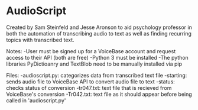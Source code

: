 # AudioScript

Created by Sam Steinfeld and Jesse Aronson to aid psychology professor in both the automation of transcribing audio to text as well as finding recurring topics with transcribed text.

Notes:
  -User must be signed up for a VoiceBase account and request access to their API (both are free)
  -Python 3 must be installed
  -The python libraries PyDictioanry and TextBlob need to be manually installed via pip

Files:
  -audioscript.py: categorizes data from transcribed text file
  -starting: sends audio file to VoiceBase API to convert audio file to text
  -status: checks status of conversion
  -tr047.txt: text file that is recieved from VoiceBase's conversion
  -Tr042.txt: text file as it should appear before being called in 'audioscript.py'
  
  
